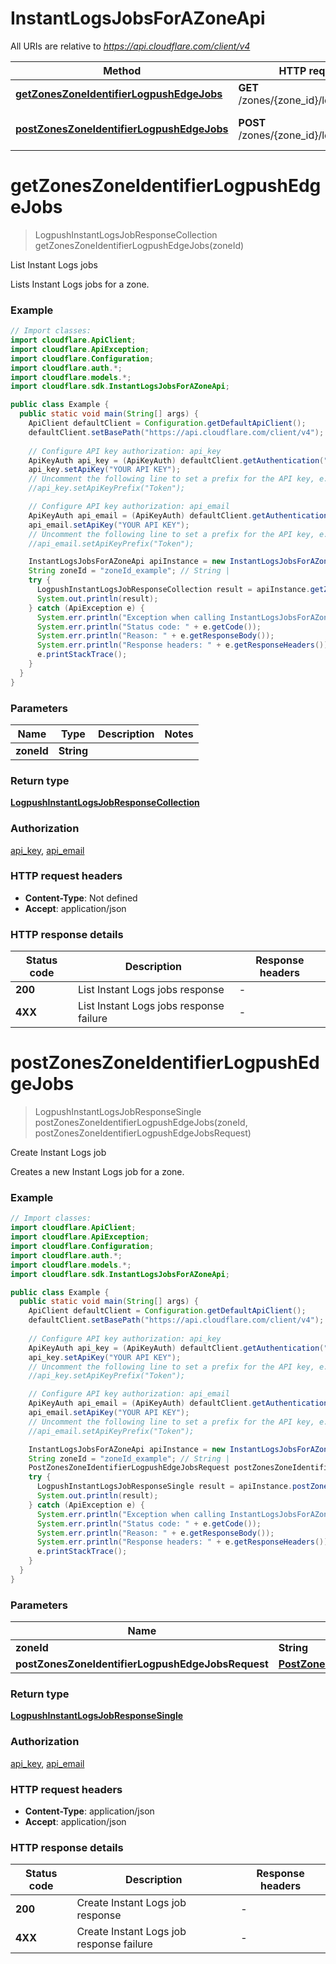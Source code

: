 # InstantLogsJobsForAZoneApi

All URIs are relative to *https://api.cloudflare.com/client/v4*

| Method | HTTP request | Description |
|------------- | ------------- | -------------|
| [**getZonesZoneIdentifierLogpushEdgeJobs**](InstantLogsJobsForAZoneApi.md#getZonesZoneIdentifierLogpushEdgeJobs) | **GET** /zones/{zone_id}/logpush/edge | List Instant Logs jobs |
| [**postZonesZoneIdentifierLogpushEdgeJobs**](InstantLogsJobsForAZoneApi.md#postZonesZoneIdentifierLogpushEdgeJobs) | **POST** /zones/{zone_id}/logpush/edge | Create Instant Logs job |


<a id="getZonesZoneIdentifierLogpushEdgeJobs"></a>
# **getZonesZoneIdentifierLogpushEdgeJobs**
> LogpushInstantLogsJobResponseCollection getZonesZoneIdentifierLogpushEdgeJobs(zoneId)

List Instant Logs jobs

Lists Instant Logs jobs for a zone.

### Example
```java
// Import classes:
import cloudflare.ApiClient;
import cloudflare.ApiException;
import cloudflare.Configuration;
import cloudflare.auth.*;
import cloudflare.models.*;
import cloudflare.sdk.InstantLogsJobsForAZoneApi;

public class Example {
  public static void main(String[] args) {
    ApiClient defaultClient = Configuration.getDefaultApiClient();
    defaultClient.setBasePath("https://api.cloudflare.com/client/v4");
    
    // Configure API key authorization: api_key
    ApiKeyAuth api_key = (ApiKeyAuth) defaultClient.getAuthentication("api_key");
    api_key.setApiKey("YOUR API KEY");
    // Uncomment the following line to set a prefix for the API key, e.g. "Token" (defaults to null)
    //api_key.setApiKeyPrefix("Token");

    // Configure API key authorization: api_email
    ApiKeyAuth api_email = (ApiKeyAuth) defaultClient.getAuthentication("api_email");
    api_email.setApiKey("YOUR API KEY");
    // Uncomment the following line to set a prefix for the API key, e.g. "Token" (defaults to null)
    //api_email.setApiKeyPrefix("Token");

    InstantLogsJobsForAZoneApi apiInstance = new InstantLogsJobsForAZoneApi(defaultClient);
    String zoneId = "zoneId_example"; // String | 
    try {
      LogpushInstantLogsJobResponseCollection result = apiInstance.getZonesZoneIdentifierLogpushEdgeJobs(zoneId);
      System.out.println(result);
    } catch (ApiException e) {
      System.err.println("Exception when calling InstantLogsJobsForAZoneApi#getZonesZoneIdentifierLogpushEdgeJobs");
      System.err.println("Status code: " + e.getCode());
      System.err.println("Reason: " + e.getResponseBody());
      System.err.println("Response headers: " + e.getResponseHeaders());
      e.printStackTrace();
    }
  }
}
```

### Parameters

| Name | Type | Description  | Notes |
|------------- | ------------- | ------------- | -------------|
| **zoneId** | **String**|  | |

### Return type

[**LogpushInstantLogsJobResponseCollection**](LogpushInstantLogsJobResponseCollection.md)

### Authorization

[api_key](../README.md#api_key), [api_email](../README.md#api_email)

### HTTP request headers

 - **Content-Type**: Not defined
 - **Accept**: application/json

### HTTP response details
| Status code | Description | Response headers |
|-------------|-------------|------------------|
| **200** | List Instant Logs jobs response |  -  |
| **4XX** | List Instant Logs jobs response failure |  -  |

<a id="postZonesZoneIdentifierLogpushEdgeJobs"></a>
# **postZonesZoneIdentifierLogpushEdgeJobs**
> LogpushInstantLogsJobResponseSingle postZonesZoneIdentifierLogpushEdgeJobs(zoneId, postZonesZoneIdentifierLogpushEdgeJobsRequest)

Create Instant Logs job

Creates a new Instant Logs job for a zone.

### Example
```java
// Import classes:
import cloudflare.ApiClient;
import cloudflare.ApiException;
import cloudflare.Configuration;
import cloudflare.auth.*;
import cloudflare.models.*;
import cloudflare.sdk.InstantLogsJobsForAZoneApi;

public class Example {
  public static void main(String[] args) {
    ApiClient defaultClient = Configuration.getDefaultApiClient();
    defaultClient.setBasePath("https://api.cloudflare.com/client/v4");
    
    // Configure API key authorization: api_key
    ApiKeyAuth api_key = (ApiKeyAuth) defaultClient.getAuthentication("api_key");
    api_key.setApiKey("YOUR API KEY");
    // Uncomment the following line to set a prefix for the API key, e.g. "Token" (defaults to null)
    //api_key.setApiKeyPrefix("Token");

    // Configure API key authorization: api_email
    ApiKeyAuth api_email = (ApiKeyAuth) defaultClient.getAuthentication("api_email");
    api_email.setApiKey("YOUR API KEY");
    // Uncomment the following line to set a prefix for the API key, e.g. "Token" (defaults to null)
    //api_email.setApiKeyPrefix("Token");

    InstantLogsJobsForAZoneApi apiInstance = new InstantLogsJobsForAZoneApi(defaultClient);
    String zoneId = "zoneId_example"; // String | 
    PostZonesZoneIdentifierLogpushEdgeJobsRequest postZonesZoneIdentifierLogpushEdgeJobsRequest = new PostZonesZoneIdentifierLogpushEdgeJobsRequest(); // PostZonesZoneIdentifierLogpushEdgeJobsRequest | 
    try {
      LogpushInstantLogsJobResponseSingle result = apiInstance.postZonesZoneIdentifierLogpushEdgeJobs(zoneId, postZonesZoneIdentifierLogpushEdgeJobsRequest);
      System.out.println(result);
    } catch (ApiException e) {
      System.err.println("Exception when calling InstantLogsJobsForAZoneApi#postZonesZoneIdentifierLogpushEdgeJobs");
      System.err.println("Status code: " + e.getCode());
      System.err.println("Reason: " + e.getResponseBody());
      System.err.println("Response headers: " + e.getResponseHeaders());
      e.printStackTrace();
    }
  }
}
```

### Parameters

| Name | Type | Description  | Notes |
|------------- | ------------- | ------------- | -------------|
| **zoneId** | **String**|  | |
| **postZonesZoneIdentifierLogpushEdgeJobsRequest** | [**PostZonesZoneIdentifierLogpushEdgeJobsRequest**](PostZonesZoneIdentifierLogpushEdgeJobsRequest.md)|  | |

### Return type

[**LogpushInstantLogsJobResponseSingle**](LogpushInstantLogsJobResponseSingle.md)

### Authorization

[api_key](../README.md#api_key), [api_email](../README.md#api_email)

### HTTP request headers

 - **Content-Type**: application/json
 - **Accept**: application/json

### HTTP response details
| Status code | Description | Response headers |
|-------------|-------------|------------------|
| **200** | Create Instant Logs job response |  -  |
| **4XX** | Create Instant Logs job response failure |  -  |

